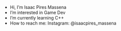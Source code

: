 - Hi, I’m Isaac Pires Massena
- I’m interested in Game Dev
- I’m currently learning C++
- How to reach me: 
  Instagram: @isaacpires_massena

<!---
D3Isaac/D3Isaac is a ✨ special ✨ repository because its `README.md` (this file) appears on your GitHub profile.
You can click the Preview link to take a look at your changes.
--->
